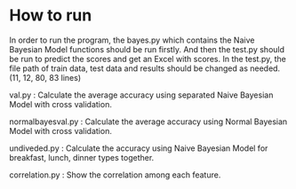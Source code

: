 # How to run
In order to run the program, the bayes.py which contains the Naive Bayesian Model functions should be run firstly. And then the test.py should be run to predict the scores and get an Excel with scores. In the test.py, the file path of train data, test data and results should be changed as needed. (11, 12, 80, 83 lines) 

val.py : Calculate the average accuracy using separated Naive Bayesian Model with cross validation.

normalbayesval.py : Calculate the average accuracy using Normal Bayesian Model with cross validation.

undiveded.py : Calculate the accuracy using Naive Bayesian Model for breakfast, lunch, dinner types together.

correlation.py : Show the correlation among each feature.
